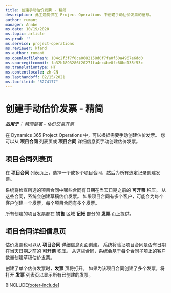 ```yaml
---
title: 创建手动估价发票 - 精简
description: 此主题提供在 Project Operations 中创建手动估价发票的信息。
author: rumant
manager: Annbe
ms.date: 10/19/2020
ms.topic: article
ms.prod: ''
ms.service: project-operations
ms.reviewer: kfend
ms.author: rumant
ms.openlocfilehash: 104c2f3f7f0ca0682158d0f7fa0f50a4967e6dd0
ms.sourcegitcommit: fa32b1893286f20271fa4ec4be8fc68bd135f53c
ms.translationtype: HT
ms.contentlocale: zh-CN
ms.lasthandoff: 02/15/2021
ms.locfileid: "5274177"
---
```

# <a name="create-a-manual-proforma-invoice---lite"></a>创建手动估价发票 - 精简

_**适用于：** 精简部署 - 估价交易开票_

在 Dynamics 365 Project Operations 中，可以根据需要手动创建估价发票。 您可以从 **项目合同** 列表页或 **项目合同** 详细信息页手动创建估价发票。

##  <a name="project-contracts-list-page"></a>项目合同列表页

在 **项目合同** 列表页上，选择一个或多个项目合同，然后为所有选定记录创建发票。

系统将检查所选的项目合同中哪些合同有日期在当天日期之前的 **可开票** 积压。 从这些合同，系统会创建草稿估价发票。 如果项目合同有多个客户，可能会为每个客户创建一个发票，每个项目合同有多个发票。

所有创建的项目发票都在 **销售** 区域 **记帐** 部分的 **发票** 页上提供。

## <a name="project-contract-details-page"></a>项目合同详细信息页

估价发票也可以从 **项目合同** 详细信息页面创建。 系统将验证项目合同是否有日期在当天日期之前的 **可开票** 积压。 从这些合同，系统会基于每个合同子项上的客户数量创建草稿估价发票。

创建了单个估价发票时，**发票** 页将打开。 如果为该项目合同创建了多个发票，将打开 **发票** 列表页以显示所有已创建的发票。


[!INCLUDE[footer-include](../../includes/footer-banner.md)]